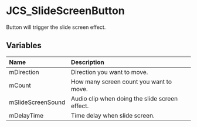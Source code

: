# JCS_SlideScreenButton

Button will trigger the slide screen effect.

## Variables

| Name | Description |
|:---|:---|
| mDirection | Direction you want to move. |
| mCount | How many screen count you want to move. |
| mSlideScreenSound | Audio clip when doing the slide screen effect. |
| mDelayTime | Time delay when slide screen. |
